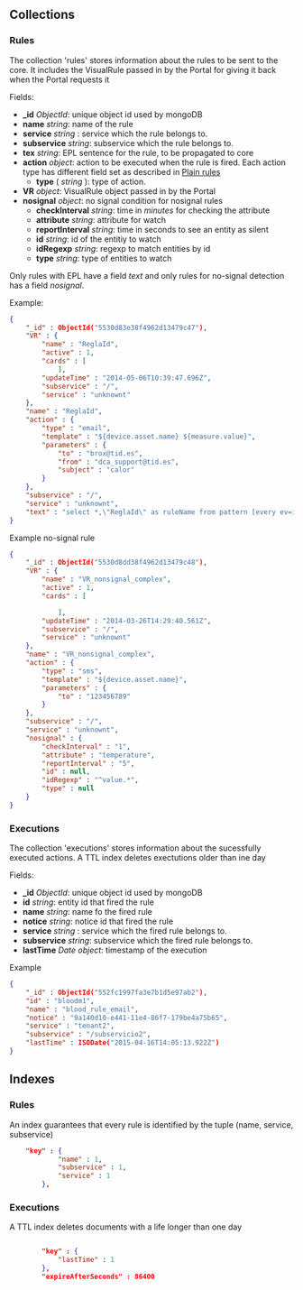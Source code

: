 <a name="collections"></a>
## Collections
### Rules
The collection 'rules' stores information about the rules  to be sent to the core. It includes the VisualRule passed in
by the Portal for giving it back when the Portal requests it

Fields:
* **_id** *ObjectId*: unique object id used by mongoDB
* **name**  *string*: name of the rule
* **service** *string* : service which the rule belongs to.
* **subservice** *string*: subservice which the rule belongs to.
* **tex** *string*: EPL sentence for the rule, to be propagated to core
* **action** *object*: action to be executed when the rule is fired. Each action type has different field set as described in [Plain rules](plain_rules.md#actions)
    * **type** ( *string* ): type of action.
* **VR** *object*: VisualRule object passed in by the Portal
* **nosignal** *object*: no signal condition for nosignal rules
	* **checkInterval**  *string*: time in _minutes_ for checking the attribute
	* **attribute** *string*: attribute for watch
	* **reportInterval** *string*: time in seconds to see an entity as silent
	* **id** *string*: id of the entitiy to watch
	* **idRegexp** *string*: regexp to match entities by id
	* **type** *string*: type of entities to watch

Only rules with EPL have a field *text* and only rules for no-signal detection has a field _nosignal_.

Example:
```json
{
	"_id" : ObjectId("5530d83e38f4962d13479c47"),
	"VR" : {
		"name" : "ReglaId",
		"active" : 1,
		"cards" : [
			],
		"updateTime" : "2014-05-06T10:39:47.696Z",
		"subservice" : "/",
		"service" : "unknownt"
	},
	"name" : "ReglaId",
	"action" : {
		"type" : "email",
		"template" : "${device.asset.name} ${measure.value}",
		"parameters" : {
			"to" : "brox@tid.es",
			"from" : "dca_support@tid.es",
			"subject" : "calor"
		}
	},
	"subservice" : "/",
	"service" : "unknownt",
	"text" : "select *,\"ReglaId\" as ruleName from pattern [every ev=iotEvent((cast(`id`?, String)  regexp  \"^value.*\"))]"
}

```
Example no-signal rule
```json
{
	"_id" : ObjectId("5530d8dd38f4962d13479c48"),
	"VR" : {
		"name" : "VR_nonsignal_complex",
		"active" : 1,
		"cards" : [

			],
		"updateTime" : "2014-03-26T14:29:40.561Z",
		"subservice" : "/",
		"service" : "unknownt"
	},
	"name" : "VR_nonsignal_complex",
	"action" : {
		"type" : "sms",
		"template" : "${device.asset.name}",
		"parameters" : {
			"to" : "123456789"
		}
	},
	"subservice" : "/",
	"service" : "unknownt",
	"nosignal" : {
		"checkInterval" : "1",
		"attribute" : "temperature",
		"reportInterval" : "5",
		"id" : null,
		"idRegexp" : "^value.*",
		"type" : null
	}
}
```


### Executions
The collection 'executions' stores information about the sucessfully executed actions. A TTL index deletes exectutions older than ine day

Fields:
* **_id** *ObjectId*: unique object id used by mongoDB
* **id**  *string*: entity id that fired the rule
* **name** *string*: name fo the fired rule
* **notice** *string*: notice id that fired the rule
* **service** *string* : service which the fired rule belongs to.
* **subservice** *string*: subservice which the fired rule belongs to.
* **lastTime** *Date object*: timestamp of the execution

Example
```json
{
	"_id" : ObjectId("552fc1997fa3e7b1d5e97ab2"),
	"id" : "bloodm1",
	"name" : "blood_rule_email",
	"notice" : "9a140d10-e441-11e4-86f7-179be4a75b65",
	"service" : "tenant2",
	"subservice" : "/subservicio2",
	"lastTime" : ISODate("2015-04-16T14:05:13.922Z")
}
```




<a name="indexes"></a>
## Indexes

### Rules
An index guarantees that every rule is identified by the tuple (name, service, subservice)
```json
	"key" : {
			"name" : 1,
			"subservice" : 1,
			"service" : 1
		},
```

### Executions
A  TTL index deletes documents with a life longer than one day

```json

		"key" : {
			"lastTime" : 1
		},
		"expireAfterSeconds" : 86400
```

